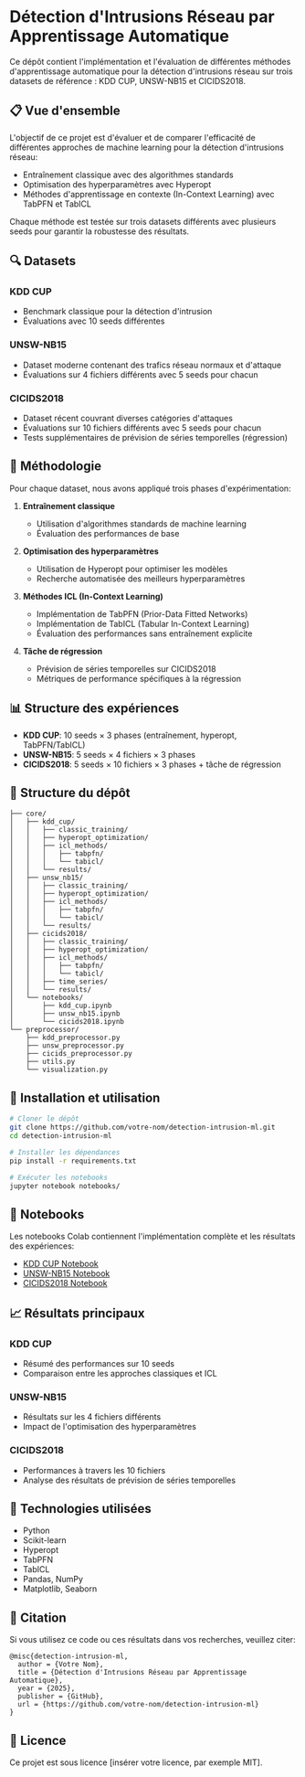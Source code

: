 # Détection d'Intrusions Réseau par Apprentissage Automatique

Ce dépôt contient l'implémentation et l'évaluation de différentes méthodes d'apprentissage automatique pour la détection d'intrusions réseau sur trois datasets de référence : KDD CUP, UNSW-NB15 et CICIDS2018.

## 📋 Vue d'ensemble

L'objectif de ce projet est d'évaluer et de comparer l'efficacité de différentes approches de machine learning pour la détection d'intrusions réseau:
- Entraînement classique avec des algorithmes standards
- Optimisation des hyperparamètres avec Hyperopt
- Méthodes d'apprentissage en contexte (In-Context Learning) avec TabPFN et TabICL

Chaque méthode est testée sur trois datasets différents avec plusieurs seeds pour garantir la robustesse des résultats.

## 🔍 Datasets

### KDD CUP
- Benchmark classique pour la détection d'intrusion
- Évaluations avec 10 seeds différentes

### UNSW-NB15
- Dataset moderne contenant des trafics réseau normaux et d'attaque
- Évaluations sur 4 fichiers différents avec 5 seeds pour chacun

### CICIDS2018
- Dataset récent couvrant diverses catégories d'attaques
- Évaluations sur 10 fichiers différents avec 5 seeds pour chacun
- Tests supplémentaires de prévision de séries temporelles (régression)

## 🧪 Méthodologie

Pour chaque dataset, nous avons appliqué trois phases d'expérimentation:

1. **Entraînement classique**
   - Utilisation d'algorithmes standards de machine learning
   - Évaluation des performances de base

2. **Optimisation des hyperparamètres**
   - Utilisation de Hyperopt pour optimiser les modèles
   - Recherche automatisée des meilleurs hyperparamètres

3. **Méthodes ICL (In-Context Learning)**
   - Implémentation de TabPFN (Prior-Data Fitted Networks)
   - Implémentation de TabICL (Tabular In-Context Learning)
   - Évaluation des performances sans entraînement explicite

4. **Tâche de régression**
   - Prévision de séries temporelles sur CICIDS2018
   - Métriques de performance spécifiques à la régression

## 📊 Structure des expériences

- **KDD CUP**: 10 seeds × 3 phases (entraînement, hyperopt, TabPFN/TabICL)
- **UNSW-NB15**: 5 seeds × 4 fichiers × 3 phases
- **CICIDS2018**: 5 seeds × 10 fichiers × 3 phases + tâche de régression

## 📁 Structure du dépôt

```
├── core/
│   ├── kdd_cup/
│   │   ├── classic_training/
│   │   ├── hyperopt_optimization/
│   │   ├── icl_methods/
│   │   │   ├── tabpfn/
│   │   │   └── tabicl/
│   │   └── results/
│   ├── unsw_nb15/
│   │   ├── classic_training/
│   │   ├── hyperopt_optimization/
│   │   ├── icl_methods/
│   │   │   ├── tabpfn/
│   │   │   └── tabicl/
│   │   └── results/
│   ├── cicids2018/
│   │   ├── classic_training/
│   │   ├── hyperopt_optimization/
│   │   ├── icl_methods/
│   │   │   ├── tabpfn/
│   │   │   └── tabicl/
│   │   ├── time_series/
│   │   └── results/
│   └── notebooks/
│       ├── kdd_cup.ipynb
│       ├── unsw_nb15.ipynb
│       └── cicids2018.ipynb
└── preprocessor/
    ├── kdd_preprocessor.py
    ├── unsw_preprocessor.py
    ├── cicids_preprocessor.py
    ├── utils.py
    └── visualization.py
```

## 🚀 Installation et utilisation

```bash
# Cloner le dépôt
git clone https://github.com/votre-nom/detection-intrusion-ml.git
cd detection-intrusion-ml

# Installer les dépendances
pip install -r requirements.txt

# Exécuter les notebooks
jupyter notebook notebooks/
```

## 📔 Notebooks

Les notebooks Colab contiennent l'implémentation complète et les résultats des expériences:

- [KDD CUP Notebook](lien-vers-votre-colab-kdd)
- [UNSW-NB15 Notebook](lien-vers-votre-colab-unsw)
- [CICIDS2018 Notebook](lien-vers-votre-colab-cicids)

## 📈 Résultats principaux

### KDD CUP
- Résumé des performances sur 10 seeds
- Comparaison entre les approches classiques et ICL

### UNSW-NB15
- Résultats sur les 4 fichiers différents
- Impact de l'optimisation des hyperparamètres

### CICIDS2018
- Performances à travers les 10 fichiers
- Analyse des résultats de prévision de séries temporelles

## 🔧 Technologies utilisées

- Python
- Scikit-learn
- Hyperopt
- TabPFN
- TabICL
- Pandas, NumPy
- Matplotlib, Seaborn

## 📖 Citation

Si vous utilisez ce code ou ces résultats dans vos recherches, veuillez citer:

```
@misc{detection-intrusion-ml,
  author = {Votre Nom},
  title = {Détection d'Intrusions Réseau par Apprentissage Automatique},
  year = {2025},
  publisher = {GitHub},
  url = {https://github.com/votre-nom/detection-intrusion-ml}
}
```

## 📝 Licence

Ce projet est sous licence [insérer votre licence, par exemple MIT].
